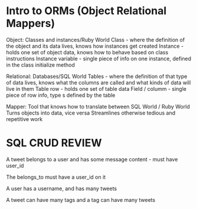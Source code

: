 # Intro to ORMs (Object Relational Mappers)

Object: Classes and instances/Ruby World
  Class - where the definition of the object and its data lives, knows how instances get created
  Instance - holds one set of object data, knows how to behave based on class instructions
  Instance variable - single piece of info on one instance, defined in the class initialize method

Relational: Databases/SQL World
  Tables - where the definition of that type of data lives, knows what the columns are called and what kinds of data will live in them
  Table row - holds one set of table data
  Field / columm - single piece of row info, type s defined by the table

Mapper:
Tool that knows how to translate between SQL World / Ruby World
Turns objects into data, vice versa
Streamlines otherwise tedious and repetitive work

# SQL CRUD REVIEW

A tweet belongs to a user and has some message content - must have user_id

The belongs_to must have a user_id on it

A user has a username, and has many tweets

A tweet can have many tags and a tag can have many tweets
